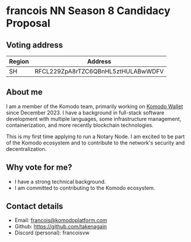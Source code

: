 # francois NN Season 8 Candidacy Proposal

## Voting address

| Region | Address |
| ------ | ------ |
| SH | RFCL229ZpA8rTZC6QBnHL5ztHULABwWDFV |

## About me

I am a member of the Komodo team, primarily working on [Komodo Wallet](https://app.komodoplatform.com) since December 2023. I have a background in full-stack software development with multiple languages, some infrastructure management, containerization, and more recently blockchain technologies.

This is my first time applying to run a Notary Node. I am excited to be part of the Komodo ecosystem and to contribute to the network's security and decentralization.

## Why vote for me?

- I have a strong technical background.
- I am committed to contributing to the Komodo ecosystem.

## Contact details

- Email: [francois@komodoplatform.com](mailto:francois@komodoplatform.com)
- Github: <https://github.com/takenagain>
- Discord (personal): francoisvw

